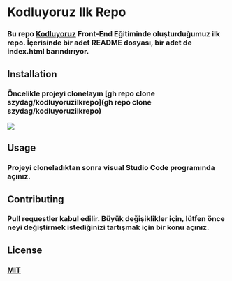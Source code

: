 # Kodluyoruz Ilk Repo

### Bu repo [Kodluyoruz](https://www.kodluyoruz.org/) Front-End Eğitiminde oluşturduğumuz ilk repo. İçerisinde bir adet README dosyası, bir adet de index.html barındırıyor. 

## Installation
### Öncelikle projeyi clonelayın [gh repo clone szydag/kodluyoruzilkrepo](gh repo clone szydag/kodluyoruzilkrepo)

![](https://picsum.photos/200)
## Usage 
### Projeyi cloneladıktan sonra visual Studio Code programında açınız.

## Contributing 
### Pull requestler kabul edilir. Büyük değişiklikler için, lütfen önce neyi değiştirmek istediğinizi tartışmak için bir konu açınız.

## License 
### [MIT](mit)
